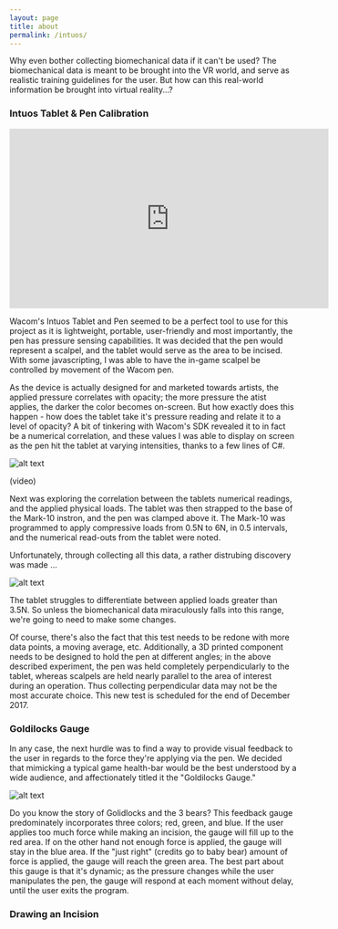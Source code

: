 ```yaml
---
layout: page
title: about
permalink: /intuos/
---
```


Why even bother collecting biomechanical data if it can't be used? 
The biomechanical data is meant to be brought into the VR world, and serve as realistic training guidelines for the user.
But how can this real-world information be brought into virtual reality...?

### Intuos Tablet & Pen Calibration

<iframe width="560" height="315" src="https://www.youtube.com/embed/cF2nr20TQXo" frameborder="0" gesture="media" allow="encrypted-media" allowfullscreen></iframe>

Wacom's Intuos Tablet and Pen seemed to be a perfect tool to use for this project as it is lightweight, portable, 
user-friendly and most importantly, the pen has pressure sensing capabilities. It was decided that the pen would represent a scalpel, and the tablet would serve as the area to be incised. With some javascripting, I was able to have the in-game scalpel be controlled by movement of the Wacom pen. 

As the device is actually designed for and marketed towards artists, the applied pressure correlates with opacity; the more pressure the atist applies, the darker the color becomes on-screen. But how exactly does this happen - how does the tablet take it's pressure reading and relate it to a level of opacity? A bit of tinkering with Wacom's SDK revealed it to in fact be a numerical correlation, and these values I was able to display on screen as the pen hit the tablet at varying intensities, thanks to a few lines of C#.  

![alt text](http://mishi-01.github.io/images/calibrating_pressure-03-krita-tool_revoy.jpg)

(video)

Next was exploring the correlation between the tablets numerical readings, and the applied physical loads. The tablet was then strapped to the base of the Mark-10 instron, and the pen was clamped above it. The Mark-10 was programmed to apply compressive loads from 0.5N to 6N, in 0.5 intervals, and the numerical read-outs from the tablet were noted. 

Unfortunately, through collecting all this data, a rather distrubing discovery was made ...

![alt text](http://mishi-01.github.io/images/data2.PNG)

The tablet struggles to differentiate between applied loads greater than 3.5N. So unless the biomechanical data miraculously falls into this range, we're going to need to make some changes. 

Of course, there's also the fact that this test needs to be redone with more data points, a moving average, etc. Additionally, a 3D printed component needs to be designed to hold the pen at different angles; in the above described experiment, the pen was held completely perpendicularly to the tablet, whereas scalpels are held nearly parallel to the area of interest during an operation. Thus collecting perpendicular data may not be the most accurate choice. This new test is scheduled for the end of December 2017. 


### Goldilocks Gauge

In any case, the next hurdle was to find a way to provide visual feedback to the user in regards to the force they're applying via the pen. We decided that mimicking a typical game health-bar would be the best understood by a wide audience, and affectionately titled it the "Goldilocks Gauge." 

![alt text](http://mishi-01.github.io/images/Picture1.png)

Do you know the story of Golidlocks and the 3 bears? This feedback gauge predominately incorporates three colors; red, green, and blue. If the user applies too much force while making an incision, the gauge will fill up to the red area. If on the other hand not enough force is applied, the gauge will stay in the blue area. If the "just right" (credits go to baby bear) amount of force is applied, the gauge will reach the green area. The best part about this gauge is that it's dynamic; as the pressure changes while the user manipulates the pen, the gauge will respond at each moment without delay, until the user exits the program. 

### Drawing an Incision



